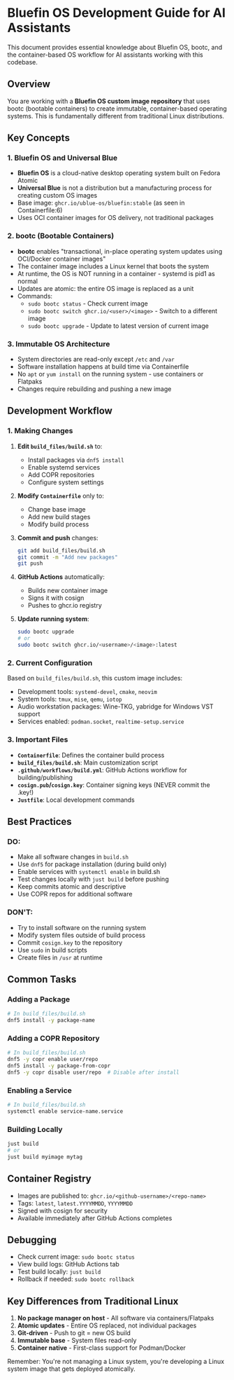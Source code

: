 # Bluefin OS Development Guide for AI Assistants

This document provides essential knowledge about Bluefin OS, bootc, and the container-based OS workflow for AI assistants working with this codebase.

## Overview

You are working with a **Bluefin OS custom image repository** that uses bootc (bootable containers) to create immutable, container-based operating systems. This is fundamentally different from traditional Linux distributions.

## Key Concepts

### 1. Bluefin OS and Universal Blue

- **Bluefin OS** is a cloud-native desktop operating system built on Fedora Atomic
- **Universal Blue** is not a distribution but a manufacturing process for creating custom OS images
- Base image: `ghcr.io/ublue-os/bluefin:stable` (as seen in Containerfile:6)
- Uses OCI container images for OS delivery, not traditional packages

### 2. bootc (Bootable Containers)

- **bootc** enables "transactional, in-place operating system updates using OCI/Docker container images"
- The container image includes a Linux kernel that boots the system
- At runtime, the OS is NOT running in a container - systemd is pid1 as normal
- Updates are atomic: the entire OS image is replaced as a unit
- Commands:
  - `sudo bootc status` - Check current image
  - `sudo bootc switch ghcr.io/<user>/<image>` - Switch to a different image
  - `sudo bootc upgrade` - Update to latest version of current image

### 3. Immutable OS Architecture

- System directories are read-only except `/etc` and `/var`
- Software installation happens at build time via Containerfile
- No `apt` or `yum install` on the running system - use containers or Flatpaks
- Changes require rebuilding and pushing a new image

## Development Workflow

### 1. Making Changes

1. **Edit `build_files/build.sh`** to:
   - Install packages via `dnf5 install`
   - Enable systemd services
   - Add COPR repositories
   - Configure system settings

2. **Modify `Containerfile`** only to:
   - Change base image
   - Add new build stages
   - Modify build process

3. **Commit and push** changes:
   ```bash
   git add build_files/build.sh
   git commit -m "Add new packages"
   git push
   ```

4. **GitHub Actions** automatically:
   - Builds new container image
   - Signs it with cosign
   - Pushes to ghcr.io registry

5. **Update running system**:
   ```bash
   sudo bootc upgrade
   # or
   sudo bootc switch ghcr.io/<username>/<image>:latest
   ```

### 2. Current Configuration

Based on `build_files/build.sh`, this custom image includes:
- Development tools: `systemd-devel`, `cmake`, `neovim`
- System tools: `tmux`, `mise`, `qemu`, `iotop`
- Audio workstation packages: Wine-TKG, yabridge for Windows VST support
- Services enabled: `podman.socket`, `realtime-setup.service`

### 3. Important Files

- **`Containerfile`**: Defines the container build process
- **`build_files/build.sh`**: Main customization script
- **`.github/workflows/build.yml`**: GitHub Actions workflow for building/publishing
- **`cosign.pub`/`cosign.key`**: Container signing keys (NEVER commit the .key!)
- **`Justfile`**: Local development commands

## Best Practices

### DO:
- Make all software changes in `build.sh`
- Use `dnf5` for package installation (during build only)
- Enable services with `systemctl enable` in build.sh
- Test changes locally with `just build` before pushing
- Keep commits atomic and descriptive
- Use COPR repos for additional software

### DON'T:
- Try to install software on the running system
- Modify system files outside of build process
- Commit `cosign.key` to the repository
- Use `sudo` in build scripts
- Create files in `/usr` at runtime

## Common Tasks

### Adding a Package
```bash
# In build_files/build.sh
dnf5 install -y package-name
```

### Adding a COPR Repository
```bash
# In build_files/build.sh
dnf5 -y copr enable user/repo
dnf5 install -y package-from-copr
dnf5 -y copr disable user/repo  # Disable after install
```

### Enabling a Service
```bash
# In build_files/build.sh
systemctl enable service-name.service
```

### Building Locally
```bash
just build
# or
just build myimage mytag
```

## Container Registry

- Images are published to: `ghcr.io/<github-username>/<repo-name>`
- Tags: `latest`, `latest.YYYYMMDD`, `YYYYMMDD`
- Signed with cosign for security
- Available immediately after GitHub Actions completes

## Debugging

- Check current image: `sudo bootc status`
- View build logs: GitHub Actions tab
- Test build locally: `just build`
- Rollback if needed: `sudo bootc rollback`

## Key Differences from Traditional Linux

1. **No package manager on host** - All software via containers/Flatpaks
2. **Atomic updates** - Entire OS replaced, not individual packages
3. **Git-driven** - Push to git = new OS build
4. **Immutable base** - System files read-only
5. **Container native** - First-class support for Podman/Docker

Remember: You're not managing a Linux system, you're developing a Linux system image that gets deployed atomically.